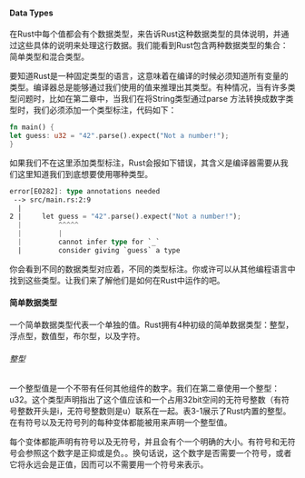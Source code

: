 #### Data Types

在Rust中每个值都会有个数据类型，来告诉Rust这种数据类型的具体说明，并通过这些具体的说明来处理这行数据。我们能看到Rust包含两种数据类型的集合：简单类型和混合类型。

要知道Rust是一种固定类型的语言，这意味着在编译的时候必须知道所有变量的类型。编译器总是能够通过我们使用的值来推理出其类型。有种情况，当有许多类型问题时，比如在第二章中，当我们在将String类型通过parse 方法转换成数字类型时，我们必须添加一个类型标注，代码如下：

```Rust
fn main() {
let guess: u32 = "42".parse().expect("Not a number!");
}
```

如果我们不在这里添加类型标注，Rust会报如下错误，其含义是编译器需要从我们这里知道我们到底想要使用哪种类型。

```Rust
error[E0282]: type annotations needed
 --> src/main.rs:2:9
  |
2 |     let guess = "42".parse().expect("Not a number!");
  |         ^^^^^
  |         |
  |         cannot infer type for `_`
  |         consider giving `guess` a type

```
你会看到不同的数据类型对应着，不同的类型标注。你或许可以从其他编程语言中找到这些类型。让我们来了解他们是如何在Rust中运作的吧。


#### 简单数据类型

一个简单数据类型代表一个单独的值。Rust拥有4种初级的简单数据类型：整型，浮点型，数值型，布尔型，以及字符。

###### 整型

一个整型值是一个不带有任何其他组件的数字。我们在第二章使用一个整型：u32。这个类型声明指出了这个值应该和一个占用32bit空间的无符号整数（有符号整数开头是i，无符号整数则是u）联系在一起。表3-1展示了Rust内置的整型。在有符号以及无符号列的每种变体都能被用来声明一个整型值。

每个变体都能声明有符号以及无符号，并且会有个一个明确的大小。有符号和无符号会参照这个数字是正抑或是负。。换句话说，这个数字是否需要一个符号，或者它将永远会是正值，因而可以不需要用一个符号来表示。





